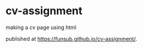 # cv-assignment
making a cv page using html 

published at https://funsub.github.io/cv-assignment/.
